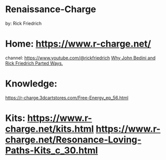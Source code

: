 # Renaissance-Charge
by: Rick Friedrich

# Home: https://www.r-charge.net/
channel: https://www.youtube.com/@rickfriedrich [Why John Bedini and Rick Friedrich Parted Ways.](https://youtu.be/1DJ-QH3h-xo)

# Knowledge:
https://r-charge.3dcartstores.com/Free-Energy_ep_56.html

# Kits: https://www.r-charge.net/kits.html https://www.r-charge.net/Resonance-Loving-Paths-Kits_c_30.html 
